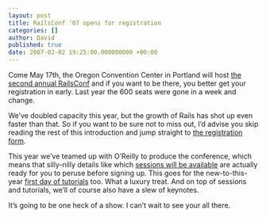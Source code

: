 ```yaml
---
layout: post
title: RailsConf '07 opens for registration
categories: []
author: David
published: true
date: 2007-02-02 19:25:00.000000000 +00:00
---
```

<p>Come May 17th, the Oregon Convention Center in Portland will host <a href="http://conferences.oreillynet.com/rails/">the second annual RailsConf</a> and if you want to be there, you better get your registration in early. Last year the 600 seats were gone in a week and change.</p>
<p>We&#8217;ve doubled capacity this year, but the growth of Rails has shot up even faster than that. So if you want to be sure not to miss out, I&#8217;d advise you skip reading the rest of this introduction and jump straight to <a href="http://conferences.oreillynet.com/pub/w/51/register.html">the registration form</a>.</p>
<p>This year we&#8217;ve teamed up with O&#8217;Reilly to produce the conference, which means that silly-nilly details like which <a href="http://conferences.oreillynet.com/pub/w/51/sessions.html">sessions will be available</a> are actually ready for you to peruse before signing up. This goes for the new-to-this-year <a href="http://conferences.oreillynet.com/pub/w/51/tutorials.html">first day of tutorials</a> too. What a luxury treat. And on top of sessions and tutorials, we&#8217;ll of course also have a slew of keynotes.</p>
<p>It&#8217;s going to be one heck of a show. I can&#8217;t wait to see your all there.</p>